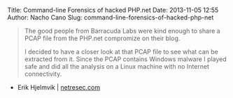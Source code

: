 Title: Command-line Forensics of hacked PHP.net
Date: 2013-11-05 12:55
Author: Nacho Cano
Slug: command-line-forensics-of-hacked-php-net

> The good people from Barracuda Labs were kind enough to share a PCAP
> file from the PHP.net compromize on their blog.
>
> I decided to have a closer look at that PCAP file to see what can be
> extracted from it. Since the PCAP contains Windows malware I played
> safe and did all the analysis on a Linux machine with no Internet
> connectivity.

- Erik Hjelmvik | [netresec.com][]

  [netresec.com]: http://www.netresec.com/?page=Blog&month=2013-10&post=Command-line-Forensics-of-hacked-PHP-net
    "Command-line Forensics of hacked PHP.net"
